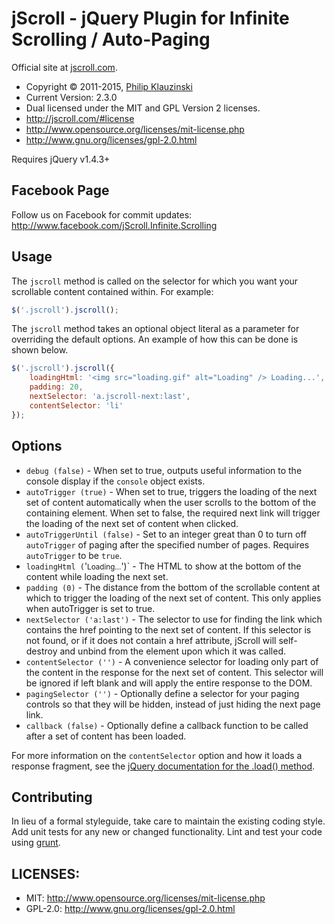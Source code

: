 # jScroll - jQuery Plugin for Infinite Scrolling / Auto-Paging

Official site at [jscroll.com](http://jscroll.com/).

* Copyright &copy; 2011-2015, [Philip Klauzinski](http://klauzinski.com/)
* Current Version: 2.3.0
* Dual licensed under the MIT and GPL Version 2 licenses.
* http://jscroll.com/#license
* http://www.opensource.org/licenses/mit-license.php
* http://www.gnu.org/licenses/gpl-2.0.html

Requires jQuery v1.4.3+

## Facebook Page

Follow us on Facebook for commit updates: http://www.facebook.com/jScroll.Infinite.Scrolling

## Usage

The `jscroll` method is called on the selector for which you want your scrollable content contained within. For example:

```javascript
$('.jscroll').jscroll();
```

The `jscroll` method takes an optional object literal as a parameter for overriding the default options. An example of how this can be done is shown below.

```javascript
$('.jscroll').jscroll({
    loadingHtml: '<img src="loading.gif" alt="Loading" /> Loading...',
    padding: 20,
    nextSelector: 'a.jscroll-next:last',
    contentSelector: 'li'
});
```

## Options

* `debug (false)` - When set to true, outputs useful information to the console display if the `console` object exists.
* `autoTrigger (true)` - When set to true, triggers the loading of the next set of content automatically when the user scrolls to the bottom of the containing element. When set to false, the required next link will trigger the loading of the next set of content when clicked.
* `autoTriggerUntil (false)` - Set to an integer great than 0 to turn off `autoTrigger` of paging after the specified number of pages. Requires `autoTrigger` to be `true`.
* `loadingHtml (`'<small>Loading...</small>')` - The HTML to show at the bottom of the content while loading the next set.
* `padding (0)` - The distance from the bottom of the scrollable content at which to trigger the loading of the next set of content. This only applies when autoTrigger is set to true.
* `nextSelector ('a:last')` - The selector to use for finding the link which contains the href pointing to the next set of content. If this selector is not found, or if it does not contain a href attribute, jScroll will self-destroy and unbind from the element upon which it was called.
* `contentSelector ('')` - A convenience selector for loading only part of the content in the response for the next set of content. This selector will be ignored if left blank and will apply the entire response to the DOM.
* `pagingSelector ('')` - Optionally define a selector for your paging controls so that they will be hidden, instead of just hiding the next page link.
* `callback (false)` - Optionally define a callback function to be called after a set of content has been loaded.

For more information on the `contentSelector` option and how it loads a response fragment, see the [jQuery documentation for the .load() method](http://api.jquery.com/load/).

## Contributing

In lieu of a formal styleguide, take care to maintain the existing coding style. Add unit tests for any new or changed functionality. Lint and test your code using [grunt](http://gruntjs.com).


## LICENSES:

* MIT: http://www.opensource.org/licenses/mit-license.php
* GPL-2.0: http://www.gnu.org/licenses/gpl-2.0.html